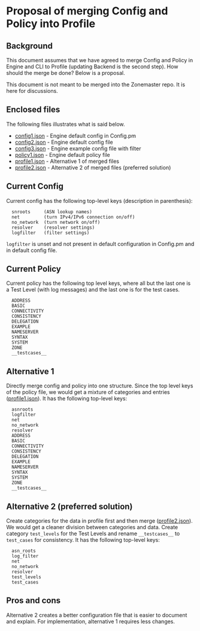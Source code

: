 # Proposal of merging Config and Policy into Profile

## Background

This document assumes that we have agreed to merge Config and Policy in Engine and CLI to Profile (updating Backend is the second step). How should the merge be done? Below is a proposal.

This document is not meant to be merged into the Zonemaster repo. It is here for discussions.

## Enclosed files

The following files illustrates what is said below.
 
* [config1.json](config1.json) - Engine default config in Config.pm
* [config2.json](config2.json) - Engine default config file
* [config3.json](config3.json) - Engine example config file with filter
* [policy1.json](policy1.json) - Engine default policy file
* [profile1.json](profile1.json) - Alternative 1 of merged files
* [profile2.json](profile2.json) - Alternative 2 of merged files (preferred solution)
 

## Current Config
 
Current config has the following top-level keys (description in parenthesis):
 
      snroots     (ASN lookup names)
      net         (turn IPv4/IPv6 connection on/off)
      no_network  (turn network on/off)
      resolver    (resolver settings)
      logfilter   (filter settings)
 
`logfilter` is unset and not present in default configuration in Config.pm and in default config file.

## Current Policy

Current policy has the following top level keys, where all but the last one is a Test Level (with log messages) and the last one is for the test cases.
 
      ADDRESS
      BASIC
      CONNECTIVITY
      CONSISTENCY
      DELEGATION
      EXAMPLE
      NAMESERVER
      SYNTAX
      SYSTEM
      ZONE
      __testcases__
 
 
## Alternative 1
 
Directly merge config and policy into one structure. Since the top level keys of the policy file, we would get a mixture of categories and entries ([profile1.json](profile1.json)). It has the following top-level keys:
 
      asnroots
      logfilter
      net
      no_network
      resolver
      ADDRESS
      BASIC
      CONNECTIVITY
      CONSISTENCY
      DELEGATION
      EXAMPLE
      NAMESERVER
      SYNTAX
      SYSTEM
      ZONE
      __testcases__
 
 
## Alternative 2 (preferred solution)
 
Create categories for the data in profile first and then merge ([profile2.json](profile2.json)). We would get a cleaner division between categories and data. Create category `test_levels` for the Test Levels and rename `__testcases__` to `test_cases` for consistency. It has the following top-level keys:
 
      asn_roots
      log_filter
      net
      no_network
      resolver
      test_levels
      test_cases
 
## Pros and cons

Alternative 2 creates a better configuration file that is easier to document and explain. For implementation, alternative 1 requires less changes.
 
